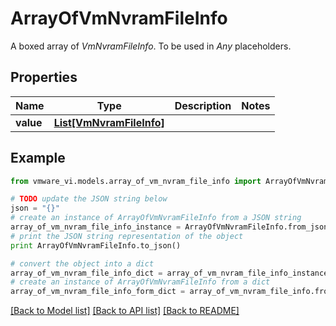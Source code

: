 # ArrayOfVmNvramFileInfo

A boxed array of *VmNvramFileInfo*. To be used in *Any* placeholders. 

## Properties
Name | Type | Description | Notes
------------ | ------------- | ------------- | -------------
**value** | [**List[VmNvramFileInfo]**](VmNvramFileInfo.md) |  | 

## Example

```python
from vmware_vi.models.array_of_vm_nvram_file_info import ArrayOfVmNvramFileInfo

# TODO update the JSON string below
json = "{}"
# create an instance of ArrayOfVmNvramFileInfo from a JSON string
array_of_vm_nvram_file_info_instance = ArrayOfVmNvramFileInfo.from_json(json)
# print the JSON string representation of the object
print ArrayOfVmNvramFileInfo.to_json()

# convert the object into a dict
array_of_vm_nvram_file_info_dict = array_of_vm_nvram_file_info_instance.to_dict()
# create an instance of ArrayOfVmNvramFileInfo from a dict
array_of_vm_nvram_file_info_form_dict = array_of_vm_nvram_file_info.from_dict(array_of_vm_nvram_file_info_dict)
```
[[Back to Model list]](../README.md#documentation-for-models) [[Back to API list]](../README.md#documentation-for-api-endpoints) [[Back to README]](../README.md)


